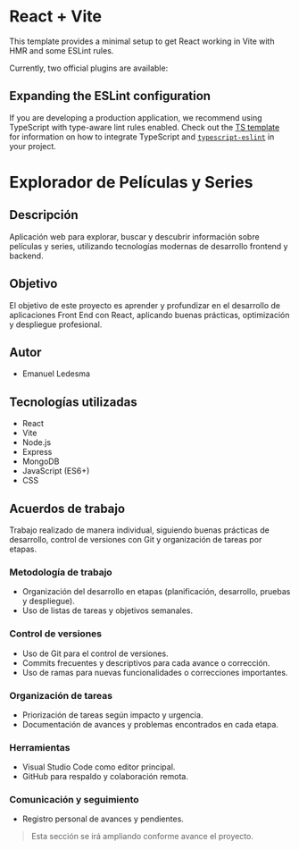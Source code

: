 # React + Vite

This template provides a minimal setup to get React working in Vite with HMR and some ESLint rules.

Currently, two official plugins are available:


## Expanding the ESLint configuration

If you are developing a production application, we recommend using TypeScript with type-aware lint rules enabled. Check out the [TS template](https://github.com/vitejs/vite/tree/main/packages/create-vite/template-react-ts) for information on how to integrate TypeScript and [`typescript-eslint`](https://typescript-eslint.io) in your project.

# Explorador de Películas y Series

## Descripción
Aplicación web para explorar, buscar y descubrir información sobre películas y series, utilizando tecnologías modernas de desarrollo frontend y backend.

## Objetivo
El objetivo de este proyecto es aprender y profundizar en el desarrollo de aplicaciones Front End con React, aplicando buenas prácticas, optimización y despliegue profesional.

## Autor
- Emanuel Ledesma

## Tecnologías utilizadas
- React
- Vite
- Node.js
- Express
- MongoDB
- JavaScript (ES6+)
- CSS

## Acuerdos de trabajo
Trabajo realizado de manera individual, siguiendo buenas prácticas de desarrollo, control de versiones con Git y organización de tareas por etapas.

### Metodología de trabajo
- Organización del desarrollo en etapas (planificación, desarrollo, pruebas y despliegue).
- Uso de listas de tareas y objetivos semanales.

### Control de versiones
- Uso de Git para el control de versiones.
- Commits frecuentes y descriptivos para cada avance o corrección.
- Uso de ramas para nuevas funcionalidades o correcciones importantes.

### Organización de tareas
- Priorización de tareas según impacto y urgencia.
- Documentación de avances y problemas encontrados en cada etapa.

### Herramientas
- Visual Studio Code como editor principal.
- GitHub para respaldo y colaboración remota.

### Comunicación y seguimiento
- Registro personal de avances y pendientes.

> Esta sección se irá ampliando conforme avance el proyecto.
